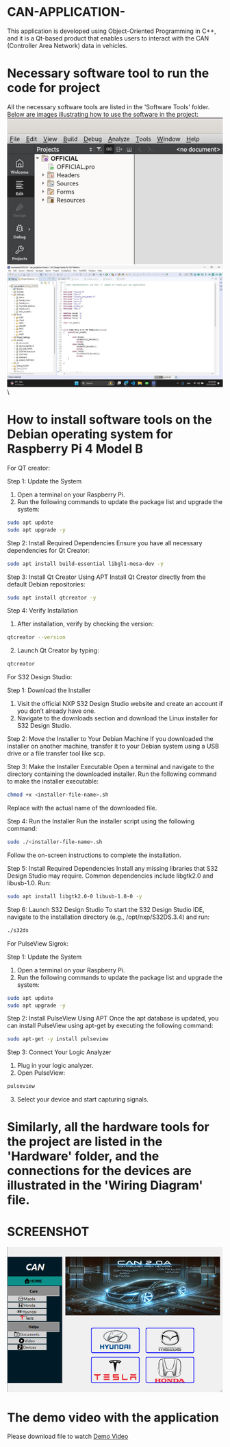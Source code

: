 # CAN-APPLICATION-
This application is developed using Object-Oriented Programming in C++, and it is a Qt-based product that enables users to interact with the CAN (Controller Area Network) data in vehicles.
# Necessary software tool to run the code for project
All the necessary software tools are listed in the 'Software Tools' folder. Below are images illustrating how to use the software in the project: 
![image alt](https://github.com/DpDat/CAN-APPLICATION-/blob/9a851d4b6a66133c7d4ebc05d341faea59e56183/Software%20Tools/folders%20in%20QT%20creator%20tool%20.jpg)
![image alt](https://github.com/DpDat/CAN-APPLICATION-/blob/c326b7bb7fe173f164b3db9c99179840d7297c3d/Software%20Tools/S32K144%20Configurration.png)\
# How to install software tools on the Debian operating system for Raspberry Pi 4 Model B
For QT creator:

Step 1: Update the System
1. Open a terminal on your Raspberry Pi.
2. Run the following commands to update the package list and upgrade the system:
```bash
sudo apt update
sudo apt upgrade -y
```
Step 2: Install Required Dependencies
Ensure you have all necessary dependencies for Qt Creator:
```bash
sudo apt install build-essential libgl1-mesa-dev -y
```
Step 3: Install Qt Creator Using APT
Install Qt Creator directly from the default Debian repositories:
```bash
sudo apt install qtcreator -y
```
Step 4: Verify Installation
1. After installation, verify by checking the version:
```bash
qtcreator --version
```
2. Launch Qt Creator by typing:
```bash
qtcreator
```
For S32 Design Studio: 

Step 1: Download the Installer
1. Visit the official NXP S32 Design Studio website and create an account if you don’t already have one.
2. Navigate to the downloads section and download the Linux installer for S32 Design Studio.

Step 2: Move the Installer to Your Debian Machine
If you downloaded the installer on another machine, transfer it to your Debian system using a USB drive or a file transfer tool like scp.

Step 3: Make the Installer Executable
Open a terminal and navigate to the directory containing the downloaded installer. Run the following command to make the installer executable:
```bash
chmod +x <installer-file-name>.sh
```
Replace <installer-file-name> with the actual name of the downloaded file.

Step 4: Run the Installer
Run the installer script using the following command:
```bash
sudo ./<installer-file-name>.sh
```
Follow the on-screen instructions to complete the installation.

Step 5: Install Required Dependencies
Install any missing libraries that S32 Design Studio may require. Common dependencies include libgtk2.0 and libusb-1.0. Run:
```bash
sudo apt install libgtk2.0-0 libusb-1.0-0 -y
```

Step 6: Launch S32 Design Studio
To start the S32 Design Studio IDE, navigate to the installation directory (e.g., /opt/nxp/S32DS.3.4) and run:
```bash
./s32ds
```
For PulseView Sigrok:

Step 1: Update the System
1. Open a terminal on your Raspberry Pi.
2. Run the following commands to update the package list and upgrade the system:
```bash
sudo apt update
sudo apt upgrade -y
```

Step 2: Install PulseView Using APT
Once the apt database is updated, you can install PulseView using apt-get by executing the following command:
```bash
sudo apt-get -y install pulseview
```

Step 3: Connect Your Logic Analyzer
1. Plug in your logic analyzer.
2. Open PulseView:
```bash
pulseview
```
3. Select your device and start capturing signals.

# Similarly, all the hardware tools for the project are listed in the 'Hardware' folder, and the connections for the devices are illustrated in the 'Wiring Diagram' file.
# SCREENSHOT 
![image alt](https://github.com/DpDat/CAN-APPLICATION-/blob/fa43b92d436ccf41f4cee493f339a01802a67ee6/QT_based%20Application/MainScreen.png)
# The demo video with the application 
Please download file to watch [Demo Video](https://github.com/DpDat/CAN-APPLICATION-/blob/55fc327ce3950081a9155835f016b4064b5ead0b/DemoVideo.mp4)
